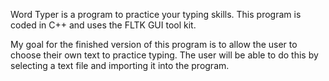 Word Typer is a program to practice your typing skills.
This program is coded in C++ and uses the FLTK GUI tool kit.

My goal for the finished version of this program is to allow the user to
choose their own text to practice typing. The user will be able to do
this by selecting a text file and importing it into the program.